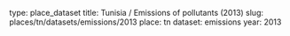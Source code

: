 type: place_dataset
title: Tunisia / Emissions of pollutants (2013)
slug: places/tn/datasets/emissions/2013
place: tn
dataset: emissions
year: 2013
